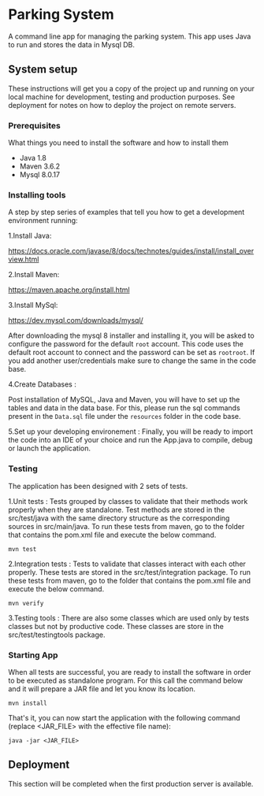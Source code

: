 # Parking System
A command line app for managing the parking system. 
This app uses Java to run and stores the data in Mysql DB.


## System setup

These instructions will get you a copy of the project up and running on your local machine for development, testing and production purposes.
See deployment for notes on how to deploy the project on remote servers.

### Prerequisites

What things you need to install the software and how to install them

- Java 1.8
- Maven 3.6.2
- Mysql 8.0.17

### Installing tools

A step by step series of examples that tell you how to get a development environment running:

1.Install Java:

https://docs.oracle.com/javase/8/docs/technotes/guides/install/install_overview.html

2.Install Maven:

https://maven.apache.org/install.html

3.Install MySql:

https://dev.mysql.com/downloads/mysql/

After downloading the mysql 8 installer and installing it, you will be asked to configure the password for the default `root` account.
This code uses the default root account to connect and the password can be set as `rootroot`. If you add another user/credentials make sure to change the same in the code base.

4.Create Databases :

Post installation of MySQL, Java and Maven, you will have to set up the tables and data in the data base.
For this, please run the sql commands present in the `Data.sql` file under the `resources` folder in the code base.

5.Set up your developing environement :
Finally, you will be ready to import the code into an IDE of your choice and run the App.java to compile, debug or launch the application.

### Testing

The application has been designed with 2 sets of tests.

1.Unit tests :
Tests grouped by classes to validate that their methods work properly when they are standalone.
Test methods are stored in the src/test/java with the same directory structure as the corresponding sources in src/main/java.
To run these tests from maven, go to the folder that contains the pom.xml file and execute the below command.

`mvn test`

2.Integration tests :
Tests to validate that classes interact with each other properly.
These tests are stored in the src/test/integration package.
To run these tests from maven, go to the folder that contains the pom.xml file and execute the below command.

`mvn verify`

3.Testing tools :
There are also some classes which are used only by tests classes but not by productive code.
These classes are store in the src/test/testingtools package.

### Starting App

When all tests are successful, you are ready to install the software in order to be executed as standalone program.
For this call the command below and it will prepare a JAR file and let you know its location.

`mvn install`
  
That's it, you can now start the application with the following command (replace <JAR_FILE> with the effective file name):

`java -jar <JAR_FILE>`
 

## Deployment

This section will be completed when the first production server is available.

